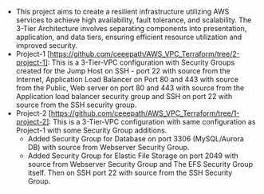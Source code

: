 - This project aims to create a resilient infrastructure utilizing AWS services to achieve high availability, fault tolerance, and scalability. The 3-Tier Architecture involves separating components into presentation, application, and data tiers, ensuring efficient resource utilization and improved security.
- Project-1 [https://github.com/ceeepath/AWS_VPC_Terraform/tree/2-project-1]: This is a 3-Tier-VPC configuration with Security Groups created for the Jump Host on SSH - port 22 with source from the Internet, Application Load Balancer on Port 80 and 443 with source from the Public, Web server on port 80 and 443 with source from the Application load balancer security group and SSH on port 22 with source from the SSH security group.
- Project-2 [https://github.com/ceeepath/AWS_VPC_Terraform/tree/1-project-2]: This is a 3-Tier-VPC configuration with same configuration as Project-1 with some Security Group additions.
    - Added Security Group for Database on port 3306 (MySQL/Aurora DB) with source from Webserver Security Group.
    - Added Security Group for Elastic File Storage on port 2049 with source from Webserver Security Group and The EFS Security Group itself. Then on SSH port 22 with source from the SSH Security Group.